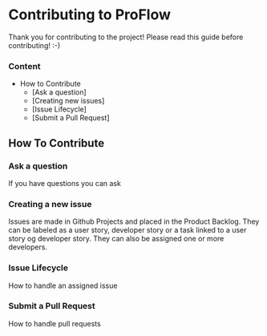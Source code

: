 # Contributing to ProFlow
Thank you for contributing to the project! Please read this guide before contributing! :-)

### Content
- How to Contribute
  - [Ask a question]
  - [Creating new issues]
  - [Issue Lifecycle]
  - [Submit a Pull Request]

## How To Contribute

### Ask a question
If you have questions you can ask 

### Creating a new issue
Issues are made in Github Projects and placed in the Product Backlog. They can be labeled as a user story, developer story or a task linked to a user story og developer story. They can also be assigned one or more developers.

### Issue Lifecycle
How to handle an assigned issue

### Submit a Pull Request
How to handle pull requests
